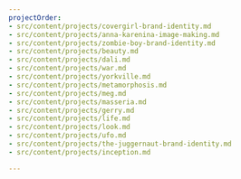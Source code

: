 ```yaml
---
projectOrder:
- src/content/projects/covergirl-brand-identity.md
- src/content/projects/anna-karenina-image-making.md
- src/content/projects/zombie-boy-brand-identity.md
- src/content/projects/beauty.md
- src/content/projects/dali.md
- src/content/projects/war.md
- src/content/projects/yorkville.md
- src/content/projects/metamorphosis.md
- src/content/projects/meg.md
- src/content/projects/masseria.md
- src/content/projects/gerry.md
- src/content/projects/life.md
- src/content/projects/look.md
- src/content/projects/ufo.md
- src/content/projects/the-juggernaut-brand-identity.md
- src/content/projects/inception.md

---
```

